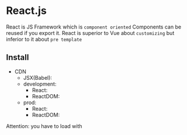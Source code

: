 
# React.js

React is JS Framework which is `component oriented`
Components can be reused if you export it. React is superior to Vue about `customizing` but inferior to it about `pre template`

## Install

- CDN
  - JSX(Babel): <script src="https://unpkg.com/babel-standalone@6/babel.min.js"></script>
  - development: 
    - React: <script src="https://unpkg.com/react@17/umd/react.development.js" crossorigin></script>
    - ReactDOM: <script src="https://unpkg.com/react-dom@17/umd/react-dom.development.js" crossorigin></script>
  - prod: 
    - React: <script crossorigin src="https://unpkg.com/react@17/umd/react.production.min.js"></script>
    - ReactDOM: <script crossorigin src="https://unpkg.com/react-dom@17/umd/react-dom.production.min.js"></script>

Attention: you have to load with <script type="text/babel">

- npm
  - npm init -y
  - npx create-react-app "some-app"

## JSX(JavaScript XML) notation

- JSX is method of React Object. it is same as React.createElement()
- first arg of ReactDOM.render() requires single tag like <div></div>
- class attr in JSX must be written as className. because class is pre reserved word
- you have to close tag with slash. ex: <hr />
- if you need to write variables or functions, you have to surround with {}
- you write JSX in camelCase
- we call it `container` where is injected

those of below is totally same. Babel transpile JSX into React Object

```js
// JSX
const element = (
  <h1 className="greeting">
    Hello, world!
  </h1>
);

// React Object
const element = React.createElement(
  'h1', // element
  {className: 'greeting'}, // className
  'Hello, world!'// innerHTML
);
```

JSX allows us to nest elements, JS values

```js
const name = 'saitou';
const greeting = (
  <div>
    <h1>My name is {name}</h1>
    <p>hello new world !</p>
  </div>
);
```


## VDOM(VirtualDOM)

React use `VDOM` for updating real DOM.
VDOM is much faster than real DOM because VDOM don't render DOM on screen.
VDOM compares to only changed part on VDOM, which is called "diffing"

how it works is below
1. The entire virtual DOM gets updated.
2. The virtual DOM gets compared to what it looked like before you updated it. React figures out which objects have changed.
3. The changed objects, and the changed objects only, get updated on the real DOM.
4. Changes on the real DOM cause the screen to change.

## Built-in Object

- React: {
    props: [
      Component,
      PureComponent,
    ],
    methods: [
      createElement(),
      createFactory(),
    ]
}
- ReactDOM: {
    methods: [
      render(),
      hydrate(),
      unmountComponentAtNode(),
      findDOMNode(),
      createPortal(),
    ]
}

## React Component

it is parts and available in ReactDOM.render(). it is separated FUNCTION components and CLASS components.
Attention: its initials must be capitalized

- have to divide components
- Component(props) is pure. in other words, props can't be changed
- unless you set return value, component's return value gets undefined

```js
// function Component
function Welcome(props) {
  return <h1>Hello, {props.name}</h1>;
}

// class Component
class Welcome extends React.Component {
  render() { // absolutely required
    return <h1>Hello, {this.props.name}</h1>;
  }
}
```

you can reuse components as much as you like

```js
function Welcome(props) {
  return <h1>Hello, {props.name}</h1>;
}

function MultiWelcome() {
  return (
    <div>
      <Welcome name="taro" />
      <Welcome name="jiro" />
      <Welcome name="hanako" />
    </div>
  )
}

ReactDOM.render(
  <MultiWelcome />,
  document.getElementById('root')
);
```

### Component state(Class Component)

- function Component = props + render()
- class Component = function Component
  + state + bind() + lifeCycleMethod()

how to change function component into class component

1. make class component extends React.Component
2. create render()
3. add this. to props
4. change this.props to this.state
5. set constructor(props)
6. add super(props)
7. delete <Component /> property

- this.state is local variable in Component(Instance)
- props, state only affect child components. because those are one direction binding

both props and state are just variable. so you deal with state as props but you should use state if this variable have status of [dynamic, independent, top-component]

let's make simple time app. following code is unfinished

```js
// function Component
function Clock(props) {
  return (
    <div>
      <h1>Hello, world</h1>
      <h2>It is {props.date.toLocaleTimeString()}</h2>
    </div>
  );
}

function tick() {
  ReactDOM.render(
    <Clock date={new Date()} />,
    document.getElementById('root')
  );
}

setInterval(tick, 1000);

// class Component v1
class Clock extends React.Component {
  render() { // required
    return (
      <div>
        <h1>Hello, world</h1>
        <h2>It is {this.props.date.toLocaleTimeString()}</h2>
      </div>
    );
  }
}

// class Component v2
class Clock extends React.Component {
  constructor(props) {
    super(props);
    this.state = {date: new Date()}; // initial value
  }

  render() {
    return (
      <div>
        <h1>Hello, world</h1>
        <h2>It is {this.state.date.toLocaleTimeString()}</h2>
      </div>
    )
  }
}

ReactDOM.render(
  <Clock />,
  document.getElementById('root')
);
```

### Life Cycle Method

this is method which called when components mount or unmount. this affects memory leak

Attention: components can't be rendered again if you don't use setState()

```js
class Clock extends React.Component {
  constructor(props) {
    super(props);
    this.state = {date: new Date()}; // initialize
  }

  componentDidMount() { // mount
    this.timerID = setInterval(
      () => this.tick(),
      1000
    );
  }

  componentWillUnmount() { // unmount
    clearInterval(this.timerID);
  }

  tick() {
    this.setState({ // render() again with changed this.state
      date: new Date()
    });
  }

  render() {
    return (
      <div>
        <h1>Hello, world!</h1>
        <h2>It is {this.state.date.toLocaleTimeString()}.</h2>
      </div>
    );
  }
}

ReactDOM.render(
  <Clock />,
  document.getElementById('root')
);
```

## Event Handler

- JSX notation doesn't need () with function you will fire
- adapt camelCase to attributes
- you have to write e.preventDefault() clearly

```html
<!-- plain HTML -->
<button onclick="someFunc()">
  some func button
</button>

<!-- JSX -->
<button onClick={someFunc}>
  some func button
</button>
```

### How to bind

React doesn't require setting addEventListener. instead, you must bind eventHandler in components.

how to write

1. bind eventHandler in constructor
2. make eventHandler arrow function
3. make eventHandler arrow function in HTML(not recommended)

```js
class Toggle extends React.Component {
  constructor(props) {
    super(props);
    this.state = {isToggleOn: true};

    // directory bind pattern
    // this.handleClick = this.handleClick.bind(this);
  }

  // handleClick = () => { // arrow func pattern
  handleClick() {
    this.setState(prevState => ({
      isToggleOn: !prevState.isToggleOn
    }));
  }

  render() {
    return (
      // <button onClick={() => this.handleClick()}> // arrow func
      <button onClick={this.handleClick}>
        {this.state.isToggleOn ? 'ON': 'OFF'}
      </button>
    )
  }
}
```

### how to send props to eventHandler

1. bind directly in JSX. first arg needs this
2. send event value as arrow function

```html
<button onClick={this.eventHandler.bind(this, arg)}>Send arg</button>
<button onClick={(e) => this.eventHandler(arg, e)}>Send arg</button>
```

## control flows

### if, else

vueでいう<v-if>, <v-else>のようなdirectiveはなく, JavaScriptの仕様を極力活用した実装方法を取る

Componentをcondition(true / false)によって使い分けるもっとも基本的な方法, すなわち親コンポーネントでラップする方法を以下に記す

```js
function True() {
  return <h2>this is true</h2>;
}

function False() {
  return <h2>this is false</h2>;
}

function Wrap(props) {
  const condition = props.condition;
  if (condition) {
    return <True />;
  } else {
    return <False />;
  }
}

ReactDOM.render(
  <Wrap condition={false} />,
  document.getElementById('root')
);
```

### class Componentでの条件分岐

function Componentと違って, conditionとComponentも変数化させる

```js
class LoginControl extends React.Component {
  constructor(props) {
    super(props);
    // HTML発火要素にbind
    this.handleLoginClick = this.handleLoginClick.bind(this);
    this.handleLogoutClick = this.handleLogoutClick.bind(this);
    // stateのinitialize
    this.state = {isLoggedIn: false};
  }

  handleLoginClick() {
    this.setState({isLoggedIn: true});
  }

  handleLogoutClick() {
    this.setState({isLoggedIn: false});
  }

  render() {
    const isLoggedIn = this.state.isLoggedIn;
    // Componentの変数化
    let button;
    if (isLoggedIn) {
      button = <LogoutButton onClick={this.handleLogoutClick} />;
    } else {
      button = <LoginButton onClick={this.handleLoginClick} />;
    }

    return (
      <div>
        <Greeting isLoggedIn={isLoggedIn} />
        {button}
      </div>
    );
  }
}

ReactDOM.render(
  <LoginControl />,
  document.getElementById('root')
);
```

### express with short conditionals and logical operator

```js
const Navbar = () => {
  const isAuth = true;

  return (
    <div>
      // if user is authenticated, show auth links, otherwise a login link
      {isAuth ? <AuthLinks /> : <Login />}
      // if user is authenticated, show their profile. If not, nothing.
      {isAuth && <UserProfile/>}
    </div>
  );
}
```

### for

iterableの操作にはmap()を用いる. map(e => <div>JSX</div>)という風に記述する

```js
function NumberList(props) {
  const numbers = props.numbers;
  const listItems = numbers.map(number =>
  <li>{number}</li>
  );

  return (
    <ul>{listItems}</ul>
  );
}

const numbers = [1,2,3,4,5];
ReactDOM.render(
  <NumberList numbers={numbers} />,
  document.getElementById('root')
);
```

### list key

list要素を識別するために用いられる. 識別用途なので, keyは一意に決まるIDが良いとされる. 一意なIDが無い場合はindexを用いることもあるが非推奨である. list作成時にkeyを設定しないとWarningがでる

- keyはmapのアロー関数の戻り値に設定する

```js
const todoItems = todos.map(todo =>
  <li key={todo.id}>
    {todo.text}
  </li>
);

// index
const todoItems = todos.map((todo, index) =>
  <li key={index}>
    {todo.text}
  </li>
);
```

## Form(controlled Component)

form tag内のinput要素をすべてstateにbindさせる. stateとinputをbindさせるために全てにイベントハンドラを記述する必要がある. formに関しては[Formik](https://formik.org/)という依存ライブラリも選択肢の一つである

- inputのvalueは.target.valueで参照可能

```js
class NameForm extends React.Component {
  constructor(props) {
    super(props);
    this.state = {value: ''};

    this.handleChange = this.handleChange.bind(this);
    this.handleSubmit = this.handleSubmit.bind(this);
  }

  handleChange(event) {
    this.setState({value: event.target.value});
  }

  handleSubmit(event) {
    alert('A name was submitted: ' + this.state.value);
    event.preventDefault();
  }

  render() {
    return (
      <form onSubmit={this.handleSubmit}>
        <label>
          Name:
          <input type="text" value={this.state.value} onChange={this.handleChange} />
        </label>
        <input type="submit" value="Submit" />
      </form>
    );
  }
}

ReactDOM.render(
  <NameForm />,
  document.getElementById('root')
)
```

### textarea

```js
class EssayForm extends React.Component {
  ...

  render() {
    return (
      <form onSubmit={this.handleSubmit}>
        <label>
          Essay:
          <textarea value={this.state.value} onChange={this.handleChange} />
        </label>
        <input type="submit" value="Submit" />
      </form>
    );
  }
}
```

### select

```js
class EssayForm extends React.Component {
  ...

  render() {
    return (
      <form onSubmit={this.handleSubmit}>
        <label>
          Pick your favorite flavor:
          <select value={this.state.value} onChange={this.handleChange}>
            <option value="grapefruit">Grapefruit</option>
            <option value="lime">Lime</option>
            <option value="coconut">Coconut</option>
            <option value="mango">Mango</option>
          </select>
        </label>
        <input type="submit" value="Submit" />
      </form>
    );
  }
}
```

## lift up state

- parent to child: just send props like <Component props={} />
- child to parent: 
  - both parent and child components bind event handler
  - send parent's event handler to child as props
    - you have to name parent's props of event handler like onHandler
    - you have to name parent's event handler like handleSomething
  - child's event handler fire parent's one

## Composition

if you want to send JSX or Components to child component from parent one, you can set {props.children}

```js
function Children(props) {
  return (
    <div>
      // where you output parent JSX
      {props.children}
    </div>
  );
}

function Parent() {
  return (
    <Children>
      // as {props.children}
      <h1>it accepts</h1>
      <p>anything !!</p>
      <SomeComponent />
    </Children>
  );
}
```


# Hooks

Hooks are a new addition in React 16.8. they let you use state and other React features without writing a class component

Hooks are `functions` that let you “hook into” React state and lifecycle features from function components. Hooks don’t work inside classes — they let you use React without classes

- function components + Hooks = class components

Attention: Hooks start with "use"

## useState

this provides function components with local state. this is similar to this.setState in class components

useState creates [stateful value, state handler]

```js
import React from 'react';

class Counter extends React.Component {
  // state or model
  constructor(props) {
    super(props);
    // bind func
    this.incr = this.incr.bind(this);
    this.state = { num: 0 };
  }

  // actions or controller
  incr() {
    this.setState({ num: this.state.num + 1 })
  }

  // view
  render() {
    return (
      <div>
        <p>class num is {this.state.num}</p>
        <button onClick={this.incr}>incr</button>
      </div>
    )
  }
}

```

below code is equivalent

```js
import React, { useState } from 'react';

function Counter() {
  // [value, eventValue] = useState(initialValue);
  // state and actions
  const [count, setCount] = useState(0);

  // view
  return (
    <div>
      <p>You clicked {count} times</p>
      // bind func by arrow func
      <button onClick={() => setCount(count + 1)}>
        Click me
      </button>
    </div>
  )
}
```

## useEffect

this provides function components with LifeCycleMethods like componentDidMount, componentDidUpdate, componentWillUnmount

```js
import React, { useState, useEffect } from 'react';

function Example() {
  const [count, setCount] = useState(0);

  // Similar to componentDidMount and componentDidUpdate:
  useEffect(() => {
    // Update the document title using the browser API
    document.title = `You clicked ${count} times`;
  });

  return (
    <div>
      <p>You clicked {count} times</p>
      <button onClick={() => setCount(count + 1)}>
        Click me
      </button>
    </div>
  );
}
```

## Rules

- only call Hooks at the top level. don't call Hooks inside loops, conditions, or nested functions
- only call Hooks from React function components. don't call Hooks from regular JavaScript functions


# styled-components

styled-components allow you to write CSS in JS.

styled.component`` = function Component()

features are below
- automatic critical CSS
- no class name bugs
- easier deletion of CSS
- simple dynamic styling
- painless maintenance
- automatic vendor prefixing

## install

```shell
# npm
npm install --save styled-components
# yarn
yarn add styled-components
```

## import

we call styled components literal `tagged template literal`

```js
import styled from 'styled-components';
// example
const Button = styled.button``;
```

## add class attribute

if you insert JS in styled-components, you surround it with ${}

```js
import styled, { css } from 'styled-components'

const StyledComponent = styled.element`
  /* this is general css */
  property: value;
  ${props => props.class && css`
    /* this is class css */
    property: value;
  `}
`;
```

## extend styles(like inheritance)

like Class extends

```js
const ChildComponent = styled(ParentComponent)`
  property: value;
`
```

## how to pass props

you can put props in styled-components by using arrow function

```js
const StyledComponent = styled.element`
  property: ${props => props.someAttribute || "defaultValue"};
`;

<StyledComponent someAttribute="value" />
```

## Material UI

this is UI(styling) library for React.

## features

- templates
- components
- theme

## install

```shell
// with npm
npm install @mui/material @mui/styled-engine-sc styled-components

// with yarn
yarn add @mui/material @mui/styled-engine-sc styled-components
```



# React Router

React Router is a fully-featured client and server-side routing library for React, a JavaScript library for building user interfaces. React Router runs anywhere React runs, on the web, on the server with node.js and on React Native

## install

```shell
# create react app
npx create-react-app "app-name"
# add react router
npm add react-router-dom@6 history@5
```

## import

```js
import { SomeModule } from 'react-router-dom';
```

## modules

- BrowserRouter: top level module
- Link: global navigation. like HTML a tag
  - to: "/path"
- NavLink: special kind of Link that knows whether or not it is active
- Routes: the primary ways to render something in React Router based on the current location
- Route: kind of like an if statement; if its path matches the current URL, it renders its element
  - path: "path" without "/"
  - element: render React Component
- Outlet: 


# Redux

Redux is a `predictable state container` for JavaScript apps.
Redux is a pattern and library for managing and updating application state, using events called `actions`
Redux helps you manage `global state`

## SVA(State View Actions) model

- state: the source of truth that drives our app
- view: a declarative description of the UI based on the current state
- actions: the events that occur in the app based user input, and trigger updates in the state. this is like eventHandlers

## main elements of Redux

- store: this is global component that stores the current state and it is an immutable object
- action: state in the store is not changed directly, but with different actions. like `hooks` as functions
- reducer: it is used to define the impact of the action on the state of the application
- subscribe: it is used to create a callback function the store calls when its state is changed

### Redux Thunk

this is `redux-middleware` which must be initialized along with the initialization of the store

- dispatch: eventHandler
- selector: access state and re-render

Redux principles:
  - The global state of your application is stored as an object inside a single store
  - The only way to change the state is to dispatch an action
  - Changes are made with pure reducer functions





## install

- install Redux Toolkit

```shell
# NPM
npm install @reduxjs/toolkit
# Yarn
yarn add @reduxjs/toolkit
```

- or Redux Core

```shell
# NPM
npm install redux react-redux redux-thunk
# Yarn
yarn add redux react-redux redux-thunk
```


## how to implement

create store

```js
import { createStore } from 'redux';

const store = createStore(
  rootReducer,
  preloadedState
);
```

apply store to our app

```js
import React from 'react';
import store from './store';
import { Provider } from 'react-redux';

function App() {
  return (
    <Provider store={store}>
      <Components>
    </Provider>
  )
}

export default App;
```


## Redux Toolkit

this is Redux Library

